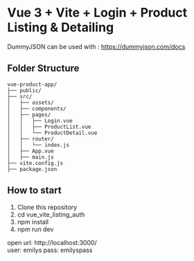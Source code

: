 # Vue 3 + Vite + Login + Product Listing & Detailing

DummyJSON can be used with : https://dummyjson.com/docs 

## Folder Structure

```
vue-product-app/
├── public/
├── src/
│   ├── assets/
│   ├── components/
│   ├── pages/
│   │   ├── Login.vue
│   │   ├── ProductList.vue
│   │   └── ProductDetail.vue
│   ├── router/
│   │   └── index.js
│   ├── App.vue
│   ├── main.js
├── vite.config.js
├── package.json
```

## How to start
1. Clone this repository
2. cd vue_vite_listing_auth
3. npm install
4. npm run dev
    
open url: http://localhost:3000/        
user: emilys
pass: emilyspass

